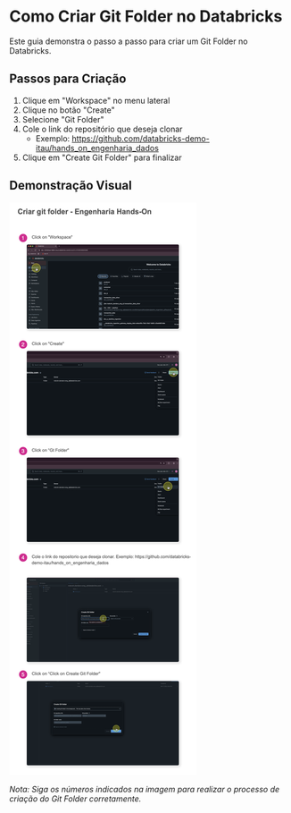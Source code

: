 # Como Criar Git Folder no Databricks

Este guia demonstra o passo a passo para criar um Git Folder no Databricks.

## Passos para Criação

1. Clique em "Workspace" no menu lateral
2. Clique no botão "Create"
3. Selecione "Git Folder"
4. Cole o link do repositório que deseja clonar
   - Exemplo: https://github.com/databricks-demo-itau/hands_on_engenharia_dados
5. Clique em "Create Git Folder" para finalizar

## Demonstração Visual

![Processo de criação de Git Folder no Databricks](images/Git%20Folder.png)

*Nota: Siga os números indicados na imagem para realizar o processo de criação do Git Folder corretamente.* 